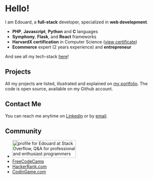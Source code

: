 # Hello!
I am Edouard, a **full-stack** developer, specialized in **web development**.
- **PHP**, **Javascript**, **Python** and **C** languages
- **Symphony**, **Flask**, and **React** frameworks
- **HarvardX certification** in Computer Science ([view certificate](https://courses.edx.org/certificates/3e6eecf136914e519488d4edaa72f2a8))
- **Ecommerce** expert (2 years experience) and **entrepreneur**

And see all my tech-stack [here](https://edouardproust.dev/about)! 

## Projects
All my projects are listed, illustrated and explained on [my portfolio](https://edouardproust.dev/portfolio). The code is open source, available on my Github account.

## Contact Me
You can reach me anytime on [Linkedin](https://www.linkedin.com/in/edouardproust) or by [email](mailto:contact@edouardproust.dev).

## Community
- <a href="https://stackoverflow.com/users/13865643/edouard"><img src="https://stackoverflow.com/users/flair/13865643.png?theme=dark" width="208" height="58" alt="profile for Edouard at Stack Overflow, Q&amp;A for professional and enthusiast programmers" title="profile for Edouard at Stack Overflow, Q&amp;A for professional and enthusiast programmers"></a>
- <a href="https://www.freecodecamp.org/edouardproust">FreeCodeCamp</a>
- <a href="https://www.hackerrank.com/edouardproust">HackerRank.com</a>
- <a href="https://www.codingame.com/profile/d90e9b77e93e0dea16a55e4786bc959d3778415">CodinGame.com</a>
